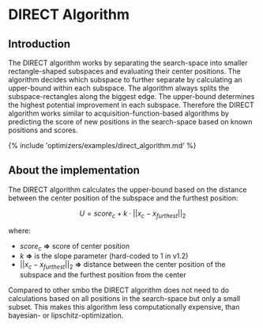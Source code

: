 # DIRECT Algorithm


## Introduction

The DIRECT algorithm works by separating the search-space into smaller rectangle-shaped subspaces and evaluating their center positions. The algorithm decides which subspace to further separate by calculating an upper-bound within each subspace. The algorithm always splits the subspace-rectangles along the biggest edge. The upper-bound determines the highest potential improvement in each subspace. Therefore the DIRECT algorithm works similar to acquisition-function-based algorithms by predicting the score of new positions in the search-space based on known positions and scores.


{% include 'optimizers/examples/direct_algorithm.md' %}


## About the implementation

The DIRECT algorithm calculates the upper-bound based on the distance between the center position of the subspace and the furthest position:

$$
U = score_{c} + k \cdot || x_c-x_{furthest} ||_2
$$

where:

- $score_{c}$ **=>** score of center position
- $k$ **=>** is the slope parameter (hard-coded to 1 in v1.2)
- $|| x_c-x_{furthest} ||_2$ **=>** distance between the center position of the subspace and the furthest position from the center

Compared to other smbo the DIRECT algorithm does not need to do calculations based on all positions in the search-space but only a small subset. This makes this algorithm less computationally expensive, than bayesian- or lipschitz-optimization.